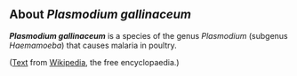 About *Plasmodium gallinaceum* 
------------------------------



***Plasmodium gallinaceum*** is a species of the genus *Plasmodium*
(subgenus *Haemamoeba*) that causes malaria in poultry.

([Text](http://en.wikipedia.org/wiki/Plasmodium_gallinaceum) from
[Wikipedia](http://en.wikipedia.org/), the free encyclopaedia.)

